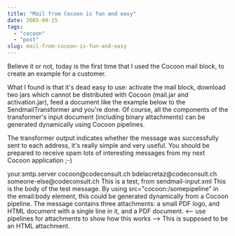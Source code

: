 ```yaml
---
title: "Mail from Cocoon is fun and easy"
date: 2005-09-15
tags: 
  - "cocoon"
  - "post"
slug: mail-from-cocoon-is-fun-and-easy
---
```


Believe it or not, today is the first time that I used the Cocoon mail block, to create an example for a customer.

What I found is that it's dead easy to use: activate the mail block, download two jars which cannot be distributed with Cocoon (mail.jar and activation.jar), feed a document like the example below to the SendmailTransformer and you're done. Of course, all the components of the transformer's input document (including binary attachments) can be generated dynamically using Cocoon pipelines.

The transformer output indicates whether the message was successfully sent to each address, it's really simple and very useful. You should be prepared to receive spam lots of interesting messages from my next Cocoon application ;-)

<?xml version="1.0">

<!--
Test input for the Cocoon sendmail transformer.

To send an email, activate the Cocoon mail block
(requires mail.jar and activation.jar which are not
distributed with Cocoon), and feed this to the
SendmailTransformer. That's it.

Of course, this document and all its content could
be generated from various pipelines, the cocoon:/
protocol is fully supported.
-->

<document xmlns:email="http://apache.org/cocoon/transformation/sendmail">
<email:sendmail>
<!--
SMTP host configuration, can also be defined when
declaring the SendmailTransformer component.
-->
<email:smtphost>your.smtp.server</email:smtphost>
<email:from>cocoon@codeconsult.ch</email:from>

<!-- The rest is self-explaining -->
<email:to>bdelacretaz@codeconsult.ch</email:to>
<email:to>someone-else@codeconsult.ch</email:to>

<email:subject>This is a test, from sendmail-input.xml</email:subject>

<email:body>
This is the body of the test message.
By using src="cocoon:/somepipeline" in the email:body
element, this
could be generated dynamically from a Cocoon pipeline.
The message contains three attachments: a small PDF logo,
and HTML document with a single line in it, and a PDF document.
</email:body>

<-- use pipelines for attachments to show how this works -->
<email:attachment
name="logo"
mime-type="image/gif"
src="cocoon:/read-file/iconPDF.gif"
/>

<email:attachment name="stuff-in-html.html" mime-type="text/html">
<email:content>This is supposed to be an HTML attachment.</email:content>
</email:attachment>

<email:attachment
name="report file"
mime-type="application/pdf"
src="cocoon:/read-file/pdf-document.pdf"
/>

</email:sendmail>
</document>
